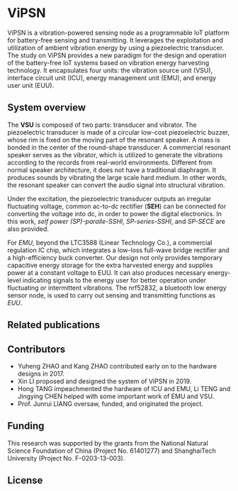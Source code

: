 # ViPSN
ViPSN is a vibration-powered sensing node as a programmable IoT platform for battery-free sensing and transmitting. It leverages the exploitation and utilization of ambient vibration energy by using a piezoelectric transducer. The study on ViPSN provides a new paradigm for the design and operation of the battery-free IoT systems based on vibration energy harvesting technology.
It encapsulates four units: the vibration source unit (VSU), interface circuit unit (ICU), energy management unit (EMU), and energy user unit (EUU). 

## System overview
The **VSU** is composed of two parts: transducer and vibrator.
The piezoelectric transducer is made of a circular low-cost piezoelectric buzzer, whose rim is fixed on the moving part of the resonant speaker.
A mass is bonded in the center of the round-shape transducer. 
A commercial resonant speaker serves as the vibrator, which is utilized to generate the vibrations according to the records from real-world environments.
Different from normal speaker architecture, it does not have a traditional diaphragm.
It produces sounds by vibrating the large scale hard medium. 
In other words, the resonant speaker can convert the audio signal into structural vibration.

Under the excitation, the piezoelectric transducer outputs an irregular fluctuating voltage, common ac-to-dc rectifier (**SEH**) can be connected for converting the voltage into dc, in order to power the digital electronics.
In this work, *self power (SP)-paralle-SSHI*, *SP-series-SSHI*, and *SP-SECE* are also provided.

For *EMU*, beyond the LTC3588 (Linear Technology Co.), a commercial regulation IC chip, which integrates a low-loss full-wave bridge rectifier and a high-efficiency buck converter. 
Our design not only provides temporary capacitive energy storage for the extra harvested energy and supplies power at a constant voltage to EUU. 
It can also produces necessary energy-level indicating signals to the energy user for better operation under fluctuating or intermittent vibrations.
The nrf52832, a bluetooth low energy sensor node, is used to carry out sensing and transmitting functions as *EUU*.

## Related publications


## Contributors
- Yuheng ZHAO and Kang ZHAO contributed early on to the hardware designs in 2017.
- Xin LI proposed and designed the system of ViPSN in 2019.
- Hong TANG impeachmented the hardware of ICU and EMU, Li TENG and Jingying CHEN helped with some important work of EMU and VSU.
- Prof. Junrui LIANG oversaw, funded, and originated the project.

## Funding
This research was supported by the grants from the National Natural Science Foundation of China (Project No. 61401277) and ShanghaiTech University (Project No. F-0203-13-003).

## License


